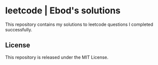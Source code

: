 # leetcode | Ebod's solutions

This repository contains my solutions to leetcode questions I completed successfully.

## License

This repository is released under the MIT License.
